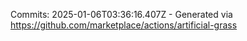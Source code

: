 Commits: 2025-01-06T03:36:16.407Z - Generated via https://github.com/marketplace/actions/artificial-grass
<br>
